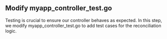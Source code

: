 ## Modify myapp_controller_test.go
Testing is crucial to ensure our controller behaves as expected. In this step, we modify myapp_controller_test.go to add test cases for the reconciliation logic.

~~~
~~~
